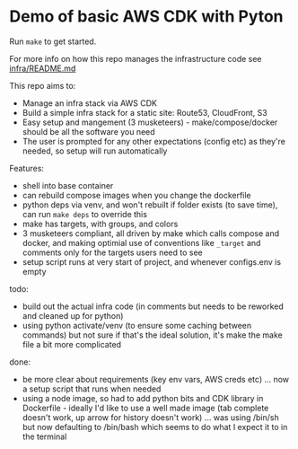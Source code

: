 # Demo of basic AWS CDK with Pyton

Run `make` to get started.

For more info on how this repo manages the infrastructure code see [infra/README.md](infra/README.md)

This repo aims to:
- Manage an infra stack via AWS CDK
- Build a simple infra stack for a static site: Route53, CloudFront, S3
- Easy setup and mangement (3 musketeers) - make/compose/docker should be all the software you need
- The user is prompted for any other expectations (config etc) as they're needed, so setup will run automatically

Features:
- shell into base container
- can rebuild compose images when you change the dockerfile
- python deps via venv, and won't rebuilt if folder exists (to save time), can run `make deps` to override this
- make has targets, with groups, and colors
- 3 musketeers compliant, all driven by make which calls compose and docker, and making optimial use of conventions like `_target` and comments only for the targets users need to see
- setup script runs at very start of project, and whenever configs.env is empty 

todo:
- build out the actual infra code (in comments but needs to be reworked and cleaned up for python)
- using python activate/venv (to ensure some caching between commands) but not sure if that's the ideal solution, it's make the make file a bit more complicated

done:
- be more clear about requirements (key env vars, AWS creds etc) ... now a setup script that runs when needed
- using a node image, so had to add python bits and CDK library in Dockerfile - ideally I'd like to use a well made image (tab complete doesn't work, up arrow for history doesn't work) ... was using /bin/sh but now defaulting to /bin/bash which seems to do what I expect it to in the terminal